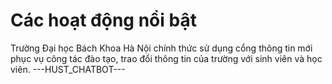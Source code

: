 # Các hoạt động nổi bật

Trường Đại học Bách Khoa Hà Nội chính thức sử dụng cổng thông tin mới phục vụ công tác đào tạo, trao đổi thông tin của trường với sinh viên và học viên. 
 ---HUST_CHATBOT---